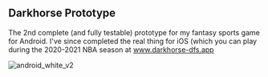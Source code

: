 ## Darkhorse Prototype
The 2nd complete (and fully testable) prototype for my fantasy sports game for Android. I've since completed the real thing for iOS (which you can play during the 2020-2021 NBA season at www.darkhorse-dfs.app


![android_white_v2](https://user-images.githubusercontent.com/8163492/109376583-5c035e80-787a-11eb-9ab1-5601734e6444.png)


